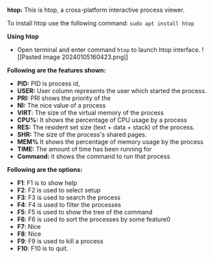 
**htop:** This is htop, a cross-platform interactive process viewer.

To install htop use the following command:
	`sudo apt install htop`
	
**Using htop**
- Open terminal and enter command  `htop` to launch htop interface.
![[Pasted image 20240105160423.png]]

**Following are the features shown:**
- **PID:** PID is process id, 
- **USER:** User column represents the user which started the  process.
- **PRI:** PRI shows the priority of the 
- **NI:** The nice value of a process
- **VIRT**: The size of the virtual memory of the process
- **CPU%:** It shows the percentage of CPU usage by a process
- **RES:** The resident set size (text + data + stack) of the process.
- **SHR:** The size of the process's shared pages.
- **MEM%** It shows the percentage of memory usage by the process
- **TIME:** The amount of time has been running for
- **Command:** it shows the command to run that process

**Following are the options:**
- **F1**: F1 is to show help
- **F2**: F2 is used to select setup
- **F3**: F3 is used to search the process
- **F4**: F4 is used to filter the processes
- **F5**: F5 is used  to show the tree of the command
- **F6**: F6 is used to sort the processes by some feature0
- **F7**: Nice
- **F8**: Nice
- **F9**: F9 is used to kill a process
- **F10**: F10 is to quit.
